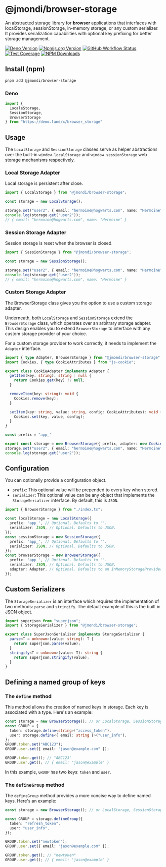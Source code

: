 # @jmondi/browser-storage

An abstracted storage library for **browser** applications that interfaces with localStorage, sessionStorage, in-memory storage, or any custom serializer. It provides serialization capabilities with optional key prefixing for better storage management.

[![Deno Version](https://shield.deno.dev/x/browser_storage?style=flat-square)](https://deno.land/x/browser_storage)
[![Npmjs.org Version](https://img.shields.io/npm/v/@jmondi/browser-storage?style=flat-square)](https://www.npmjs.com/package/@jmondi/browser-storage)
[![GitHub Workflow Status](https://img.shields.io/github/actions/workflow/status/jasonraimondi/browser-storage/test.yml?branch=main&label=Unit%20Tests&style=flat-square)](https://github.com/jasonraimondi/browser-storage)
[![Test Coverage](https://img.shields.io/codeclimate/coverage/jasonraimondi/browser-storage?style=flat-square)](https://codeclimate.com/github/jasonraimondi/browser-storage/test_coverage)
[![NPM Downloads](https://img.shields.io/npm/dt/@jmondi/browser-storage?label=npm%20downloads&style=flat-square)](https://www.npmjs.com/package/@jmondi/browser-storage)

## Install (npm)

```bash
pnpm add @jmondi/browser-storage
```

### Deno

```ts
import { 
  LocaleStorage, 
  SessionStorage, 
  BrowserStorage 
} from "https://deno.land/x/browser_storage"
```

## Usage

The `LocalStorage` and `SessionStorage` classes serve as helper abstractions over the built-in `window.localStorage` and `window.sessionStorage` web storage mechanisms respectively.

### Local Storage Adapter

Local storage is persistent after close.

```typescript
import { LocalStorage } from "@jmondi/browser-storage";

const storage = new LocalStorage();

storage.set("user2", { email: "hermoine@hogwarts.com", name: "Hermoine" });
console.log(storage.get("user2"));
// { email: "hermoine@hogwarts.com", name: "Hermoine" }
```

### Session Storage Adapter

Session storage is reset when the browser is closed.

```typescript
import { SessionStorage } from "@jmondi/browser-storage";

const storage = new SessionStorage();

storage.set("user2", { email: "hermoine@hogwarts.com", name: "Hermoine" });
console.log(storage.get("user2"));
// { email: "hermoine@hogwarts.com", name: "Hermoine" }
```

### Custom Storage Adapter

The BrowserStorage class gives you the option to use a custom storage adapter.

Underneath, both `LocalStorage` and `SessionStorage` extend the `BrowserStorage` class, which operates over an arbitrary storage adapter. This design enables you to extend `BrowserStorage` to interface with any custom storage provider of your choice.

For a custom storage provider to work correctly, it needs to implement the `Adapter` interface.

```ts
import { type Adapter, BrowserStorage } from "@jmondi/browser-storage";
import Cookies, { type CookieAttributes } from "js-cookie";

export class CookieAdapter implements Adapter {
  getItem(key: string): string | null {
    return Cookies.get(key) ?? null;
  }

  removeItem(key: string): void {
    Cookies.remove(key);
  }

  setItem(key: string, value: string, config: CookieAttributes): void {
    Cookies.set(key, value, config);
  }
}

const prefix = "app_"

export const storage = new BrowserStorage({ prefix, adapter: new CookieAdapter() });
storage.set("user2", { email: "hermoine@hogwarts.com", name: "Hermoine" }, { expires: 5 });
console.log(storage.get("user2"));
```

## Configuration

You can optionally provide a configuration object.

- `prefix`: This optional value will be prepended to every key when stored.
- `serializer`: This optional value can be any object that implements the `StorageSerializer` interface. By default, this is `JSON`.

```ts
import { BrowserStorage } from "./index.ts";

const localStorage = new LocalStorage({
  prefix: 'app_', // Optional. Defaults to "".
  serializer: JSON, // Optional. Defaults to JSON.
});
const sessionStorage = new SessionStorage({
  prefix: 'app_', // Optional. Defaults to "".
  serializer: JSON, // Optional. Defaults to JSON.
});
const browserStorage = new BrowserStorage({
  prefix: 'app_', // Optional. Defaults to "".
  serializer: JSON, // Optional. Defaults to JSON.
  adapter: Adapter, // Optional. Defaults to an InMemoryStorageProvider.
});
```

## Custom Serializers

The `StorageSerializer` is an interface which requires the implementation of two methods: `parse` and `stringify`. The default example of this is the built in [JSON](https://developer.mozilla.org/en-US/docs/Web/JavaScript/Reference/Global_Objects/JSON) object.

```ts
import superjson from "superjson";
import { StorageSerializer } from "@jmondi/browser-storage";

export class SuperJsonSerializer implements StorageSerializer {
  parse<T = unknown>(value: string): T {
    return superjson.parse(value);
  }
  stringify<T = unknown>(value: T): string {
    return superjson.stringify(value);
  }
}
```

## Defining a named group of keys

### The `define` method 

This method allows the creation of named keys in storage. Each key is associated with a type. Here's an example:

```typescript
const storage = new BrowserStorage(); // or LocalStorage, SessionStorage, etc.
const GROUP = {
  token: storage.define<string>("access_token"),
  user: storage.define<{ email: string }>("user_info"),
};
GROUP.token.set("ABC123");
GROUP.user.set({ email: "jason@example.com" });

GROUP.token.get(); // "ABC123"
GROUP.user.get(); // { email: "jason@example" }
```

In this example, `GROUP` has two keys: `token` and `user`.

### The `defineGroup` method

The `defineGroup` method provides a more concise way to define named keys. Here's an example:

```typescript
const storage = new BrowserStorage(); // or LocalStorage, SessionStorage, etc.

const GROUP = storage.defineGroup({
  token: "refresh_token",
  user: "user_info",
});

GROUP.token.set("newtoken");
GROUP.user.set({ email: "jason@example.com" });

GROUP.token.get(); // "newtoken"
GROUP.user.get(); // { email: "jason@example" }
```
